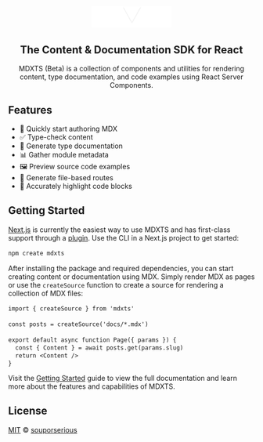 <div align="center">
  <a href="https://mdxts.dev">
    <img src="/site/public/logo.png" alt="MDXTS" width="164"/>
  </a>
  <h2>The Content & Documentation SDK for React</h2>
  <p>
MDXTS (Beta) is a collection of components and utilities for rendering content, type documentation, and code examples using React Server Components.
  </p>
</div>

## Features

- 📝 Quickly start authoring MDX
- ✅ Type-check content
- 📘 Generate type documentation
- 📊 Gather module metadata
- 🖼️ Preview source code examples
- 📁 Generate file-based routes
- 🌈 Accurately highlight code blocks

## Getting Started

[Next.js](https://nextjs.org/) is currently the easiest way to use MDXTS and has first-class support through a [plugin](https://www.mdxts.dev/packages/next). Use the CLI in a Next.js project to get started:

```bash
npm create mdxts
```

After installing the package and required dependencies, you can start creating content or documentation using MDX. Simply render MDX as pages or use the `createSource` function to create a source for rendering a collection of MDX files:

```tsx
import { createSource } from 'mdxts'

const posts = createSource('docs/*.mdx')

export default async function Page({ params }) {
  const { Content } = await posts.get(params.slug)
  return <Content />
}
```

Visit the [Getting Started](https://mdxts.dev/docs/getting-started) guide to view the full documentation and learn more about the features and capabilities of MDXTS.

## License

[MIT](/LICENSE.md) © [souporserious](https://souporserious.com/)
